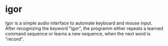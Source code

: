 # igor

Igor is a simple audio interface to automate keyboard and mouse input. After recognizing the keyword "igor", the programm either repeats a learned command sequence or learns a new sequence, when the next word is "record".
